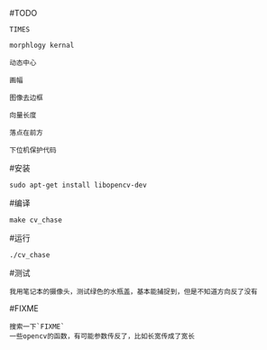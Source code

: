 #TODO

    TIMES

    morphlogy kernal

    动态中心

    画幅

    图像去边框

    向量长度

    落点在前方

    下位机保护代码

#安装

    sudo apt-get install libopencv-dev

#编译

    make cv_chase

#运行

    ./cv_chase

#测试

    我用笔记本的摄像头，测试绿色的水瓶盖，基本能捕捉到，但是不知道方向反了没有

#FIXME

    搜索一下`FIXME`
    一些opencv的函数，有可能参数传反了，比如长宽传成了宽长
